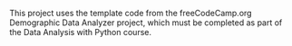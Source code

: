 This project uses the template code from the freeCodeCamp.org Demographic Data Analyzer project, which must be completed as part of the Data Analysis with Python course.